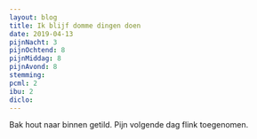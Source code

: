 ```yaml
---
layout: blog
title: Ik blijf domme dingen doen
date: 2019-04-13
pijnNacht: 3
pijnOchtend: 8
pijnMiddag: 8
pijnAvond: 8
stemming: 
pcml: 2
ibu: 2
diclo: 
---
```


Bak hout naar binnen getild. Pijn volgende dag flink toegenomen.

